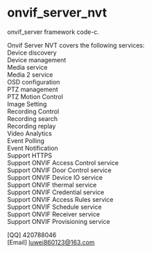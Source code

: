 # onvif_server_nvt
onvif_server framework code-c.  

Onvif Server NVT covers the following services:  
Device discovery  
Device management  
Media service  
Media 2 service  
OSD configuration  
PTZ management  
PTZ Motion Control  
Image Setting  
Recording Control  
Recording search  
Recording replay  
Video Analytics  
Event Polling  
Event Notification  
Support HTTPS  
Support ONVIF Access Control service  
Support ONVIF Door Control service  
Support ONVIF Device IO service  
Support ONVIF thermal service  
Support ONVIF Credential service  
Support ONVIF Access Rules service  
Support ONVIF Schedule service  
Support ONVIF Receiver service  
Support ONVIF Provisioning service  

[QQ] 420788046  
[Email] luwei860123@163.com  


